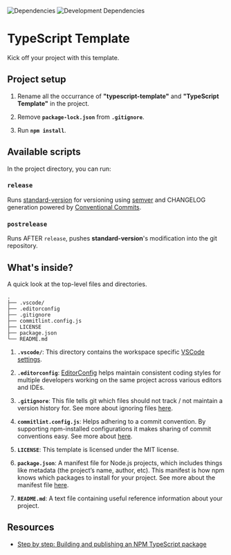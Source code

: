 ![Dependencies](https://david-dm.org/rdarida/typescript-template/status.svg) ![Development Dependencies](https://david-dm.org/rdarida/typescript-template/dev-status.svg)

# TypeScript Template
Kick off your project with this template.

## Project setup
1. Rename all the occurrance of **"typescript-template"** and **"TypeScript Template"** in the project.

2. Remove **`package-lock.json`** from **`.gitignore`**.

3. Run **`npm install`**.

## Available scripts
In the project directory, you can run:

### `release`
Runs [standard-version](https://github.com/conventional-changelog/standard-version/) for versioning using [semver](https://semver.org/) and CHANGELOG generation powered by [Conventional Commits](https://conventionalcommits.org).

### `postrelease`
Runs AFTER `release`, pushes **standard-version**'s modification into the git repository.

## What's inside?
A quick look at the top-level files and directories.

    .
    ├── .vscode/
    ├── .editorconfig
    ├── .gitignore
    ├── commitlint.config.js
    ├── LICENSE
    ├── package.json
    └── README.md

1. **`.vscode/`**: This directory contains the workspace specific [VSCode settings](https://code.visualstudio.com/docs/getstarted/settings).

2. **`.editorconfig`**: [EditorConfig](https://editorconfig-specification.readthedocs.io/en/latest/#supported-pairs) helps maintain consistent coding styles for multiple developers working on the same project across various editors and IDEs.

3. **`.gitignore`**: This file tells git which files should not track / not maintain a version history for. See more about ignoring files [here](https://help.github.com/articles/ignoring-files/).

4. **`commitlint.config.js`**: Helps adhering to a commit convention. By supporting npm-installed configurations it makes sharing of commit conventions easy. See more about [here](https://commitlint.js.org).

5. **`LICENSE`**: This template is licensed under the MIT license.

6. **`package.json`**: A manifest file for Node.js projects, which includes things like metadata (the project’s name, author, etc). This manifest is how npm knows which packages to install for your project. See more about the manifest file [here](https://docs.npmjs.com/cli/v6/configuring-npm/package-json).

7. **`README.md`**: A text file containing useful reference information about your project.

## Resources

- [Step by step: Building and publishing an NPM TypeScript package](https://itnext.io/step-by-step-building-and-publishing-an-npm-typescript-package-44fe7164964c)
